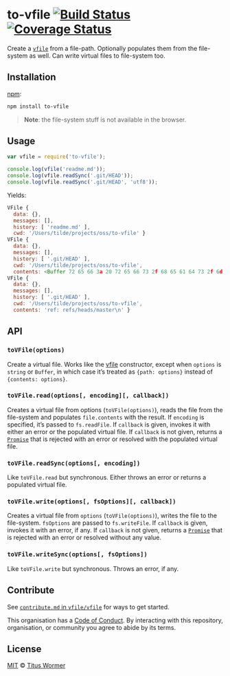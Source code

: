 # to-vfile [![Build Status][travis-badge]][travis] [![Coverage Status][codecov-badge]][codecov]

Create a [`vfile`][vfile] from a file-path.  Optionally populates them from
the file-system as well.  Can write virtual files to file-system too.

## Installation

[npm][]:

```bash
npm install to-vfile
```

> **Note**: the file-system stuff is not available in the browser.

## Usage

```js
var vfile = require('to-vfile');

console.log(vfile('readme.md'));
console.log(vfile.readSync('.git/HEAD'));
console.log(vfile.readSync('.git/HEAD', 'utf8'));
```

Yields:

```js
VFile {
  data: {},
  messages: [],
  history: [ 'readme.md' ],
  cwd: '/Users/tilde/projects/oss/to-vfile' }
VFile {
  data: {},
  messages: [],
  history: [ '.git/HEAD' ],
  cwd: '/Users/tilde/projects/oss/to-vfile',
  contents: <Buffer 72 65 66 3a 20 72 65 66 73 2f 68 65 61 64 73 2f 6d 61 73 74 65 72 0a> }
VFile {
  data: {},
  messages: [],
  history: [ '.git/HEAD' ],
  cwd: '/Users/tilde/projects/oss/to-vfile',
  contents: 'ref: refs/heads/master\n' }
```

## API

### `toVFile(options)`

Create a virtual file.  Works like the [vfile][] constructor,
except when `options` is `string` or `Buffer`, in which case
it’s treated as `{path: options}` instead of `{contents: options}`.

### `toVFile.read(options[, encoding][, callback])`

Creates a virtual file from options (`toVFile(options)`), reads the
file from the file-system and populates `file.contents` with the result.
If `encoding` is specified, it’s passed to `fs.readFile`.
If `callback` is given, invokes it with either an error or the populated
virtual file.
If `callback` is not given, returns a [`Promise`][promise] that is
rejected with an error or resolved with the populated virtual file.

### `toVFile.readSync(options[, encoding])`

Like `toVFile.read` but synchronous.  Either throws an error or
returns a populated virtual file.

### `toVFile.write(options[, fsOptions][, callback])`

Creates a virtual file from `options` (`toVFile(options)`), writes the
file to the file-system.  `fsOptions` are passed to `fs.writeFile`.
If `callback` is given, invokes it with an error, if any.
If `callback` is not given, returns a [`Promise`][promise] that is
rejected with an error or resolved without any value.

### `toVFile.writeSync(options[, fsOptions])`

Like `toVFile.write` but synchronous.  Throws an error, if any.

## Contribute

See [`contribute.md` in `vfile/vfile`][contribute] for ways to get started.

This organisation has a [Code of Conduct][coc].  By interacting with this
repository, organisation, or community you agree to abide by its terms.

## License

[MIT][license] © [Titus Wormer][author]

<!-- Definitions -->

[travis-badge]: https://img.shields.io/travis/vfile/to-vfile.svg

[travis]: https://travis-ci.org/vfile/to-vfile

[codecov-badge]: https://img.shields.io/codecov/c/github/vfile/to-vfile.svg

[codecov]: https://codecov.io/github/vfile/to-vfile

[npm]: https://docs.npmjs.com/cli/install

[license]: LICENSE

[author]: http://wooorm.com

[vfile]: https://github.com/vfile/vfile

[promise]: https://developer.mozilla.org/Web/JavaScript/Reference/Global_Objects/Promise

[contribute]: https://github.com/vfile/vfile/blob/master/contributing.md

[coc]: https://github.com/vfile/vfile/blob/master/code-of-conduct.md
